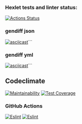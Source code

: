 ### Hexlet tests and linter status:
[![Actions Status](https://github.com/student892/frontend-project-lvl2/workflows/hexlet-check/badge.svg)](https://github.com/student892/frontend-project-lvl2/actions)
### gendiff json
[![asciicast](https://asciinema.org/a/tTRct2iH5VuA8b4chzwq6YpwG.svg)](https://asciinema.org/a/tTRct2iH5VuA8b4chzwq6YpwG)```
### gendiff yml
[![asciicast](https://asciinema.org/a/j72bYBVeRfXx0noOwMsZUqqX6.svg)](https://asciinema.org/a/j72bYBVeRfXx0noOwMsZUqqX6)```
## Codeclimate
[![Maintainability](https://api.codeclimate.com/v1/badges/a99a88d28ad37a79dbf6/maintainability)](https://codeclimate.com/github/codeclimate/codeclimate/maintainability)
[![Test Coverage](https://api.codeclimate.com/v1/badges/a99a88d28ad37a79dbf6/test_coverage)](https://codeclimate.com/github/codeclimate/codeclimate/test_coverage)
### GitHub Actions
[![Eslint](https://github.com/student892/frontend-project-lvl2/workflows/eslint/badge.svg)](https://github.com/student892/frontend-project-lvl2/actions)
[![Eslint](https://github.com/student892/frontend-project-lvl2/workflows/jest/badge.svg)](https://github.com/student892/frontend-project-lvl2/actions)